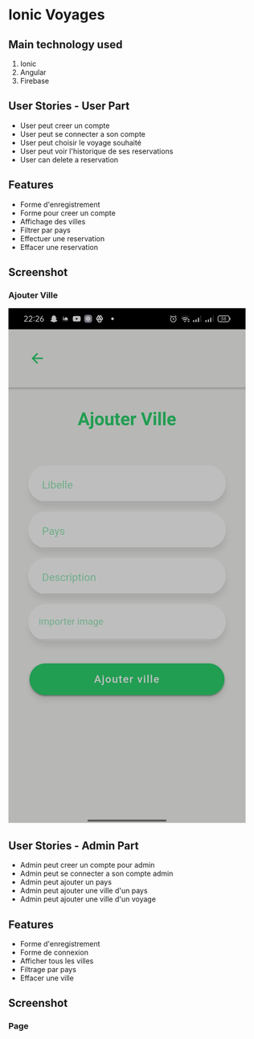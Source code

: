 # Ionic Voyages

## Main technology used

1. Ionic
2. Angular
3. Firebase

## User Stories - User Part

- User peut creer un compte
- User peut se connecter a son compte
- User peut choisir le voyage souhaité
- User peut voir l'historique de ses reservations
- User can delete a reservation

## Features

- Forme d'enregistrement
- Forme pour creer un compte
- Affichage des villes
- Filtrer par pays
- Effectuer une reservation
- Effacer une reservation

## Screenshot

### Ajouter Ville

<img src="src/assets/screenshots/add_city.jpg">

## User Stories - Admin Part

- Admin peut creer un compte pour admin
- Admin peut se connecter a son compte admin
- Admin peut ajouter un pays
- Admin peut ajouter une ville d'un pays
- Admin peut ajouter une ville d'un voyage

## Features

- Forme d'enregistrement
- Forme de connexion
- Afficher tous les villes
- Filtrage par pays
- Effacer une ville

## Screenshot

### Page
